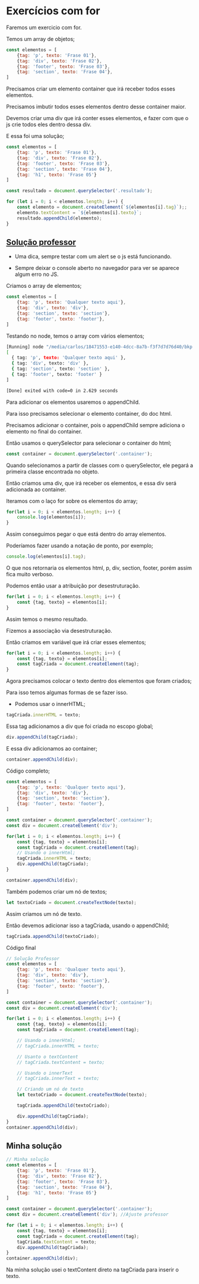 # Exercícios com for

Faremos um exercicio com for.

Temos um array de objetos;

```js
const elementos = [
    {tag: 'p', texto: 'Frase 01'},
    {tag: 'div', texto: 'Frase 02'},
    {tag: 'footer', texto: 'Frase 03'},
    {tag: 'section', texto: 'Frase 04'},
]
```

Precisamos criar um elemento container que irá receber todos esses elementos.

Precisamos imbutir todos esses elementos dentro desse container maior.

Devemos criar uma div que irá conter esses elementos, e fazer com que o js crie todos eles dentro dessa div.

E essa foi uma solução;

```js
const elementos = [
    {tag: 'p', texto: 'Frase 01'},
    {tag: 'div', texto: 'Frase 02'},
    {tag: 'footer', texto: 'Frase 03'},
    {tag: 'section', texto: 'Frase 04'},
    {tag: 'h1', texto: 'Frase 05'}
]

const resultado = document.querySelector('.resultado');

for (let i = 0; i < elementos.length; i++) {
    const elemento = document.createElement(`${elementos[i].tag}`);;
    elemento.textContent = `${elementos[i].texto}`;
    resultado.appendChild(elemento);
}
```



## <u>Solução professor</u>

* Uma dica, sempre testar com um alert se o js está funcionando.

* Sempre deixar o console aberto no navegador para ver se aparece algum erro no JS.

Criamos o array de elementos;

```js
const elementos = [
    {tag: 'p', texto: 'Qualquer texto aqui'},
    {tag: 'div', texto: 'div'},
    {tag: 'section', texto: 'section'},
    {tag: 'footer', texto: 'footer'},
]
```

Testando no node, temos o array com vários elementos;

```bash
[Running] node "/media/carlos/18471553-e140-4dcc-8a7b-f3f7d7d76d40/bkp Linux/CursoJS/Secao - 3  JavaScript - logica de programação/aula 35 - Exercicios com for/solucaoProfessor/assets/js/main.js"
[
  { tag: 'p', texto: 'Qualquer texto aqui' },
  { tag: 'div', texto: 'div' },
  { tag: 'section', texto: 'section' },
  { tag: 'footer', texto: 'footer' }
]

[Done] exited with code=0 in 2.629 seconds
```

Para adicionar os elementos usaremos o appendChild.

Para isso precisamos selecionar o elemento container, do doc html.

Precisamos adicionar o container, pois o appendChild sempre adiciona o elemento no final do container. 

Então usamos o querySelector para selecionar o container do html;

```js
const container = document.querySelector('.container');
```

Quando selecionamos a partir de classes com o querySelector, ele pegará a primeira classe encontrada no objeto.

Então criamos uma div, que irá receber os elementos, e essa div será adicionada ao container.

Iteramos com o laço for sobre os elementos do array;

```js
for(let i = 0; i < elementos.length; i++) {
    console.log(elementos[i]);
}
```

Assim conseguimos pegar o que está dentro do array elementos.

Poderíamos fazer usando a notação de ponto, por exemplo;

```js
console.log(elementos[i].tag);
```

O que nos retornaria os elementos html, p, div, section, footer, porém assim fica muito verboso.

Podemos então usar a atribuição por desestruturação.

```js
for(let i = 0; i < elementos.length; i++) {
    const {tag, texto} = elementos[i];
}
```

Assim temos o mesmo resultado.

Fizemos a associação via desestruturação.

Então criamos em variável que irá criar esses elementos;

```js
for(let i = 0; i < elementos.length; i++) {
    const {tag, texto} = elementos[i];
    const tagCriada = document.createElement(tag);
}
```

Agora precisamos colocar o texto dentro dos elementos que foram criados;

Para isso temos algumas formas de se fazer isso.

* Podemos usar o innerHTML;

```js
tagCriada.innerHTML = texto;
```

Essa tag adicionamos a div que foi criada no escopo global;

```js
div.appendChild(tagCriada);
```

E essa div adicionamos ao container;

```js
container.appendChild(div);
```

Código completo;

```js
const elementos = [
    {tag: 'p', texto: 'Qualquer texto aqui'},
    {tag: 'div', texto: 'div'},
    {tag: 'section', texto: 'section'},
    {tag: 'footer', texto: 'footer'},
]

const container = document.querySelector('.container');
const div = document.createElement('div');

for(let i = 0; i < elementos.length; i++) {
    const {tag, texto} = elementos[i];
    const tagCriada = document.createElement(tag);
    // Usando o innerHtml;
    tagCriada.innerHTML = texto;
    div.appendChild(tagCriada);
}

container.appendChild(div);
```



Também podemos criar um nó de textos;

```js
let textoCriado = document.createTextNode(texto);
```

Assim criamos um nó de texto.

Então devemos adicionar isso a tagCriada, usando o appendChild;

```js
tagCriada.appendChild(textoCriado);
```



Código final

```js
// Solução Professor
const elementos = [
    {tag: 'p', texto: 'Qualquer texto aqui'},
    {tag: 'div', texto: 'div'},
    {tag: 'section', texto: 'section'},
    {tag: 'footer', texto: 'footer'},
]

const container = document.querySelector('.container');
const div = document.createElement('div');

for(let i = 0; i < elementos.length; i++) {
    const {tag, texto} = elementos[i];
    const tagCriada = document.createElement(tag);

    // Usando o innerHtml;
    // tagCriada.innerHTML = texto;

    // Usanto o textContent
    // tagCriada.textContent = texto;

    // Usando o innerText
    // tagCriada.innerText = texto;

    // Criando um nó de texto
    let textoCriado = document.createTextNode(texto);

    tagCriada.appendChild(textoCriado);

    div.appendChild(tagCriada);
}
container.appendChild(div);
```



## Minha solução

```js
// Minha solução
const elementos = [
    {tag: 'p', texto: 'Frase 01'},
    {tag: 'div', texto: 'Frase 02'},
    {tag: 'footer', texto: 'Frase 03'},
    {tag: 'section', texto: 'Frase 04'},
    {tag: 'h1', texto: 'Frase 05'}
]

const container = document.querySelector('.container');
const div = document.createElement('div'); //Ajuste professor

for (let i = 0; i < elementos.length; i++) {
    const {tag, texto} = elementos[i];
    const tagCriada = document.createElement(tag);
    tagCriada.textContent = texto;
    div.appendChild(tagCriada);
}
container.appendChild(div);

```

Na minha solução usei o textContent direto na tagCriada para inserir o texto.


